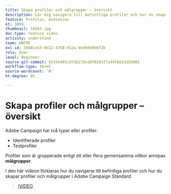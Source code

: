 ```yaml
---
title: Skapa profiler och målgrupper – översikt
description: Lär dig navigera till befintliga profiler och hur du skapar profiler och målgrupper.
feature: Profiles, Audiences
kt: 3899
thumbnail: 18463.jpg
doc-type: feature video
activity: understand
team: WWFRE
exl-id: 5948ce53-0d12-4768-912a-9edb0b9b6f2b
role: User
level: Beginner
source-git-commit: 9333e405cd7db178cebf0281f7a34fbb2a183081
workflow-type: tm+mt
source-wordcount: '0'
ht-degree: 0%

---
```


# Skapa profiler och målgrupper – översikt

Adobe Campaign har två typer eller profiler:

* Identifierade profiler
* Testprofiler

Profiler som är grupperade enligt ett eller flera gemensamma villkor anropas **målgrupper**.

I den här videon förklaras hur du navigerar till befintliga profiler och hur du skapar profiler och målgrupper i Adobe Campaign Standard.

>[!VIDEO](https://video.tv.adobe.com/v/18463/?quality=12)
